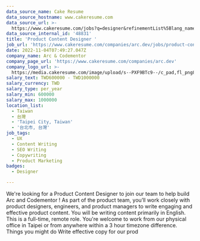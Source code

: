 ```yaml
---
data_source_name: Cake Resume
data_source_hostname: www.cakeresume.com
data_source_url: >-
  https://www.cakeresume.com/jobs?q=designer&refinementList%5Blang_name%5D%5B0%5D=English&refinementList%5Bsalary_type%5D=per_year
data_source_internal_id: '48831'
title: 'Product Content Designer '
job_url: 'https://www.cakeresume.com/companies/arc.dev/jobs/product-content-designer'
date: 2022-11-04T07:49:27.047Z
company_name: Arc & Codementor
company_page_url: 'https://www.cakeresume.com/companies/arc.dev'
company_logo_url: >-
  https://media.cakeresume.com/image/upload/s--PXF9BTc9--/c_pad,fl_png8,h_200,w_200/v1663132025/cwgo1kwcs4lbvlynsiwc.png
salary_text: TWD600000 - TWD1000000
salary_currency: TWD
salary_type: per_year
salary_min: 600000
salary_max: 1000000
location_list:
  - Taiwan
  - 台灣
  - 'Taipei City, Taiwan'
  - '台北市, 台灣'
job_tags:
  - UX
  - Content Writing
  - SEO Writing
  - Copywriting
  - Product Marketing
badges:
  - Designer

---
```


We're looking for a Product Content Designer to join our team to help build Arc and Codementor ! As part of the product team, you’ll work closely with product designers, engineers, and product managers to write engaging and effective product content. You will be writing content primarily in English. This is a full-time, remote role. You're welcome to work from our physical office in Taipei or from anywhere within a 3 hour timezone difference. Things you might do Write effective copy for our prod
